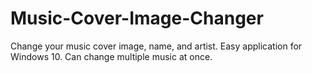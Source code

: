 # Music-Cover-Image-Changer
Change your music cover image, name, and artist. Easy application for Windows 10.
Can change multiple music at once.
